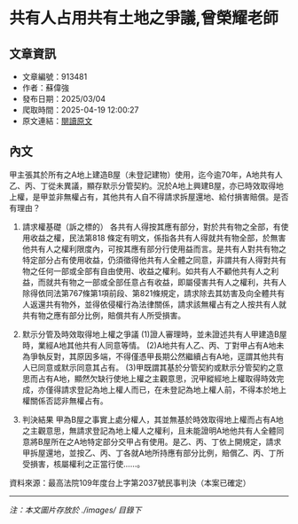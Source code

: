 # 共有人占用共有土地之爭議,曾榮耀老師

## 文章資訊
- 文章編號：913481
- 作者：蘇偉強
- 發布日期：2025/03/04
- 爬取時間：2025-04-19 12:00:27
- 原文連結：[閱讀原文](https://real-estate.get.com.tw/Columns/detail.aspx?no=913481)

## 內文
甲主張其於所有之A地上建造B屋（未登記建物）使用，迄今逾70年，A地共有人乙、丙、丁從未異議，顯存默示分管契約。況於A地上興建B屋，亦已時效取得地上權，是甲並非無權占有，其他共有人自不得請求拆屋還地、給付損害賠償。是否有理由？

1. 請求權基礎（訴之標的） 各共有人得按其應有部分，對於共有物之全部，有使用收益之權，民法第818 條定有明文，係指各共有人得就共有物全部，於無害他共有人之權利限度內，可按其應有部分行使用益而言。是共有人對共有物之特定部分占有使用收益，仍須徵得他共有人全體之同意，非謂共有人得對共有物之任何一部或全部有自由使用、收益之權利。如共有人不顧他共有人之利益，而就共有物之一部或全部任意占有收益，即屬侵害共有人之權利，共有人除得依同法第767條第1項前段、第821條規定，請求除去其妨害及向全體共有人返還共有物外，並得依侵權行為法律關係，請求該無權占有之人按共有人就共有物之應有部分比例，賠償共有人所受損害。

2. 默示分管及時效取得地上權之爭議 (1)證人審理時，並未證述共有人甲建造B屋時，業經A地其他共有人同意等情。 (2)A地共有人乙、丙、丁對甲占有A地未為爭執反對，其原因多端，不得僅憑甲長期公然繼續占有A地，逕謂其他共有人已同意或默示同意其占有。 (3)甲既謂其基於分管契約或默示分管契約之意思而占有A地，顯然欠缺行使地上權之主觀意思，況甲縱經地上權取得時效完成，亦僅得請求登記為地上權人而已，在未登記為地上權人前，不得本於地上權關係否認非無權占有。

3. 判決結果 甲為B屋之事實上處分權人，其並無基於時效取得地上權而占有A地之主觀意思，無請求登記為地上權人之權利，且未能證明A地他共有人全體同意將B屋所在之A地特定部分交甲占有使用。是乙、丙、丁依上開規定，請求甲拆屋還地，並按乙、丙、丁各就A地所持應有部分比例，賠償乙、丙、丁所受損害，核屬權利之正當行使……。

資料來源：最高法院109年度台上字第2037號民事判決（本案已確定）

---
*注：本文圖片存放於 ./images/ 目錄下*
